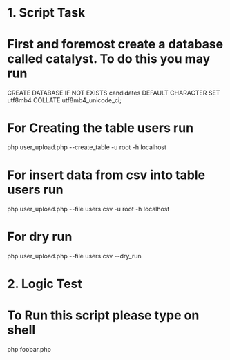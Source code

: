 # 1. Script Task

# First and foremost create a database called catalyst. To do this you may run 
CREATE DATABASE IF NOT EXISTS candidates DEFAULT CHARACTER SET utf8mb4 COLLATE utf8mb4_unicode_ci;

# For Creating the table users run
php user_upload.php --create_table -u root -h localhost

# For insert data from csv into table users run
php user_upload.php --file users.csv -u root -h localhost

# For dry run
php user_upload.php --file users.csv --dry_run



# 2. Logic Test

# To Run this script please type on shell
php foobar.php